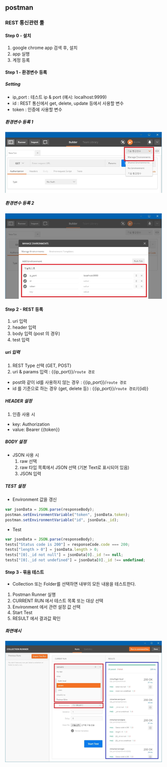 ## postman
### REST 통신관련 툴

#### Step 0 - 설치
1. google chrome app 검색 후, 설치
2. app 실행
3. 계정 등록

#### Step 1 - 환경변수 등록

##### Setting
- ip_port : 테스트 ip & port (예시: localhost:9999)
- id : REST 통신에서 get, delete, update 등에서 사용할 변수
- token : 인증에 사용할 변수

##### 환경변수 등록 1
![postman-manage-environments](1_guide/postman-manage-environments.jpg)

##### 환경변수 등록 2
![postman-add-environments](1_guide/postman-add-environments.jpg)

#### Step 2 - REST 등록
1. uri 입력
2. header 입력
3. body 입력 (post 의 경우)
4. test 입력

##### uri 입력
1. REST Type 선택 (GET, POST)
2. uri  & params 입력 : {{ip_port}}/`route 경로`
  - post와 같이 id를 사용하지 않는 경우 : {{ip_port}}/`route 경로`
  - id 를 기준으로 하는 경우 (get, delete 등) : {{ip_port}}/`route 경로`/{{id}}

##### HEADER 설정
1. 인증 사용 시
  - key: Authorization
  - value: Bearer {{token}}

##### BODY 설정
- JSON 사용 시
  1. raw 선택
  2. raw 타입 목록에서 JSON 선택 (기본 Text로 표시되어 있음)
  3. JSON 입력

##### TEST 설정
- Environment 값을 갱신
```javascript
var jsonData = JSON.parse(responseBody);
postman.setEnvironmentVariable("token", jsonData.token);
postman.setEnvironmentVariable("id", jsonData._id);
```

- Test
```javascript
var jsonData = JSON.parse(responseBody);
tests["Status code is 200"] = responseCode.code === 200;
tests["length > 0"] = jsonData.length > 0;
tests["[0]._id not null"] = jsonData[0]._id !== null;
tests["[0]._id not undefined"] = jsonData[0]._id !== undefined;
```

#### Step 3 - 묶음 테스트
- Collection 또는 Folder를 선택하면 내부의 모든 내용을 테스트한다.

1. Postman Runner 실행
2. CURRENT RUN 에서 테스트 목록 또는 대상 선택
3. Environment 에서 관련 설정 값 선택
4. Start Test
5. RESULT 에서 결과값 확인

##### 화면예시
![postman-runner-test](1_guide/postman-runner-test.jpg)